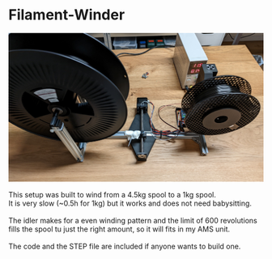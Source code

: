 # Filament-Winder

![image](Running.jpg)

This setup was built to wind from a 4.5kg spool to a 1kg spool.  
It is very slow (~0.5h for 1kg) but it works and does not need babysitting.  
\
The idler makes for a even winding pattern and the limit of 600 revolutions fills the spool tu just the right amount, so it will fits in my AMS unit.  
\
The code and the STEP file are included if anyone wants to build one.